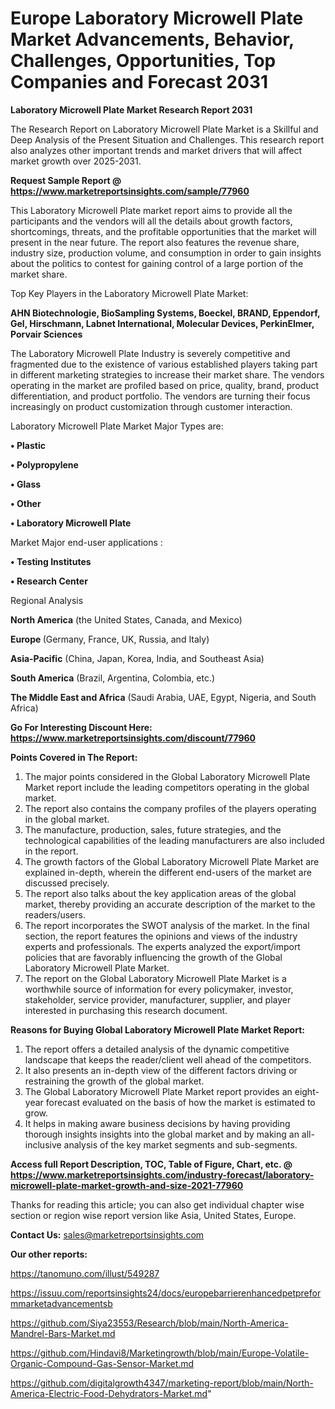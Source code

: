 # Europe Laboratory Microwell Plate Market Advancements, Behavior, Challenges, Opportunities, Top Companies and Forecast 2031

<strong>Laboratory Microwell Plate Market Research Report 2031</strong>

The Research Report on Laboratory Microwell Plate Market is a Skillful and Deep Analysis of the Present Situation and Challenges. This research report also analyzes other important trends and market drivers that will affect market growth over 2025-2031.

<strong>Request Sample Report @ <a href=https://www.marketreportsinsights.com/sample/77960>https://www.marketreportsinsights.com/sample/77960</a></strong>

This Laboratory Microwell Plate market report aims to provide all the participants and the vendors will all the details about growth factors, shortcomings, threats, and the profitable opportunities that the market will present in the near future. The report also features the revenue share, industry size, production volume, and consumption in order to gain insights about the politics to contest for gaining control of a large portion of the market share.

Top Key Players in the Laboratory Microwell Plate Market:

<strong>AHN Biotechnologie, BioSampling Systems, Boeckel, BRAND, Eppendorf, Gel, Hirschmann, Labnet International, Molecular Devices, PerkinElmer, Porvair Sciences</strong>

The Laboratory Microwell Plate Industry is severely competitive and fragmented due to the existence of various established players taking part in different marketing strategies to increase their market share. The vendors operating in the market are profiled based on price, quality, brand, product differentiation, and product portfolio. The vendors are turning their focus increasingly on product customization through customer interaction.

Laboratory Microwell Plate Market Major Types are:

<strong>• Plastic

• Polypropylene

• Glass

• Other

• Laboratory Microwell Plate</strong>

Market Major end-user applications :

<strong>• Testing Institutes

• Research Center</strong>

Regional Analysis

</u><strong><b>North America</b></strong> (the United States, Canada, and Mexico)

<strong><b>Europe </b></strong>(Germany, France, UK, Russia, and Italy)

<strong><b>Asia-Pacific</b></strong> (China, Japan, Korea, India, and Southeast Asia)

<strong><b>South America</b></strong> (Brazil, Argentina, Colombia, etc.)

<strong><b>The Middle East and Africa</b></strong> (Saudi Arabia, UAE, Egypt, Nigeria, and South Africa)

<strong>Go For Interesting Discount Here: <a href=https://www.marketreportsinsights.com/discount/77960>https://www.marketreportsinsights.com/discount/77960</a></strong>

<strong>Points Covered in The Report:</strong>
<ol>
  <li>The major points considered in the Global Laboratory Microwell Plate Market report include the leading competitors operating in the global market.</li>
  <li>The report also contains the company profiles of the players operating in the global market.</li>
  <li>The manufacture, production, sales, future strategies, and the technological capabilities of the leading manufacturers are also included in the report.</li>
  <li>The growth factors of the Global Laboratory Microwell Plate Market are explained in-depth, wherein the different end-users of the market are discussed precisely.</li>
  <li>The report also talks about the key application areas of the global market, thereby providing an accurate description of the market to the readers/users.</li>
  <li>The report incorporates the SWOT analysis of the market. In the final section, the report features the opinions and views of the industry experts and professionals. The experts analyzed the export/import policies that are favorably influencing the growth of the Global Laboratory Microwell Plate Market.</li>
  <li>The report on the Global Laboratory Microwell Plate Market is a worthwhile source of information for every policymaker, investor, stakeholder, service provider, manufacturer, supplier, and player interested in purchasing this research document.</li>
</ol>
<strong>Reasons for Buying Global Laboratory Microwell Plate Market Report:</strong>

<ol>
  <li>The report offers a detailed analysis of the dynamic competitive landscape that keeps the reader/client well ahead of the competitors.</li>
  <li>It also presents an in-depth view of the different factors driving or restraining the growth of the global market.</li>
  <li>The Global Laboratory Microwell Plate Market report provides an eight-year forecast evaluated on the basis of how the market is estimated to grow.</li>
  <li>It helps in making aware business decisions by having providing thorough insights insights into the global market and by making an all-inclusive analysis of the key market segments and sub-segments.</li>
</ol>
<strong>Access full Report Description, TOC, Table of Figure, Chart, etc. @ <a href=https://www.marketreportsinsights.com/industry-forecast/laboratory-microwell-plate-market-growth-and-size-2021-77960>https://www.marketreportsinsights.com/industry-forecast/laboratory-microwell-plate-market-growth-and-size-2021-77960</a></strong>


Thanks for reading this article; you can also get individual chapter wise section or region wise report version like Asia, United States, Europe.

<strong>Contact Us:</strong>
sales@marketreportsinsights.com

<strong>Our other reports:</strong>

<a href=https://tanomuno.com/illust/549287>https://tanomuno.com/illust/549287</a>

<a href=https://issuu.com/reportsinsights24/docs/europebarrierenhancedpetpreformmarketadvancementsb>https://issuu.com/reportsinsights24/docs/europebarrierenhancedpetpreformmarketadvancementsb</a>

<a href=https://github.com/Siya23553/Research/blob/main/North-America-Mandrel-Bars-Market.md>https://github.com/Siya23553/Research/blob/main/North-America-Mandrel-Bars-Market.md</a>

<a href=https://github.com/Hindavi8/Marketingrowth/blob/main/Europe-Volatile-Organic-Compound-Gas-Sensor-Market.md>https://github.com/Hindavi8/Marketingrowth/blob/main/Europe-Volatile-Organic-Compound-Gas-Sensor-Market.md</a>

<a href=https://github.com/digitalgrowth4347/marketing-report/blob/main/North-America-Electric-Food-Dehydrators-Market.md>https://github.com/digitalgrowth4347/marketing-report/blob/main/North-America-Electric-Food-Dehydrators-Market.md</a>"
